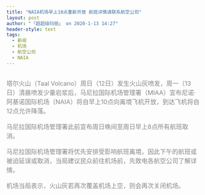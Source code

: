 ```yaml
---
title: "NAIA机场早上10点重新开放 航班详情请联系航空公司"
layout: post
author: "「超超级玛丽」 on 2020-1-13 14:27"
header-style: text
tags:
  - 新闻
  - 机场
  - 航空公司
  - NAIA
---
```


<head></head>
<body>
 <br> 
 <font color="#878787"><font face="Tahoma, &amp;quot;"><font style="font-size:16px">塔尔火山（Taal Volcano）周日（12日）发生火山灰喷发，周一（13日）清晨喷发少量岩浆后，马尼拉国际机场管理署（MIAA）宣布尼诺·阿基诺国际机场（NAIA）将自早上10点向离境飞机开放，到达飞机将自12点允许降落。</font></font></font>
 <br> 
 <br> 
 <font color="#878787"><font face="Tahoma, &amp;quot;"><font style="font-size:16px">马尼拉国际机场管理署此前宣布周日晚间至周日早上8点所有航班取消。</font></font></font>
 <br> 
 <br> 
 <font color="#878787"><font face="Tahoma, &amp;quot;"><font style="font-size:16px">马尼拉国际机场管理署将优先安排受影响航班离境，因此下午的航班或被迫延误或取消，当局建议民众前往机场前，先致电各航空公司了解详情。</font></font></font>
 <br> 
 <br> 
 <font color="#878787"><font face="Tahoma, &amp;quot;"><font style="font-size:16px">机场当局表示，火山灰若再次覆盖机场上空，则会再次关闭机场。</font></font></font>
 <br>
</body>


